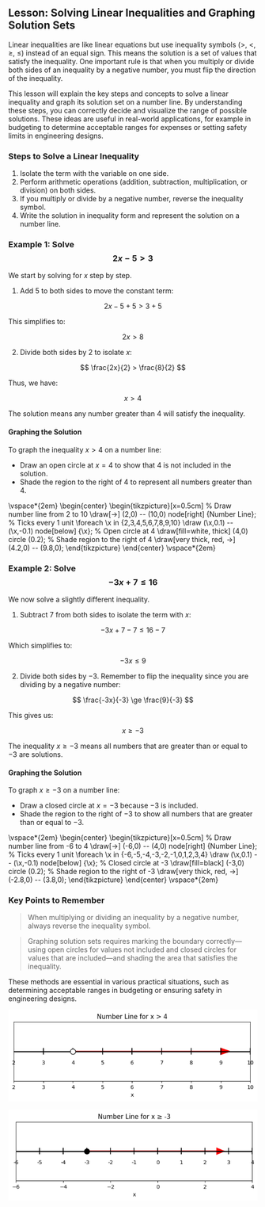 ## Lesson: Solving Linear Inequalities and Graphing Solution Sets

Linear inequalities are like linear equations but use inequality symbols ($>$, $<$, $\ge$, $\le$) instead of an equal sign. This means the solution is a set of values that satisfy the inequality. One important rule is that when you multiply or divide both sides of an inequality by a negative number, you must flip the direction of the inequality.

This lesson will explain the key steps and concepts to solve a linear inequality and graph its solution set on a number line. By understanding these steps, you can correctly decide and visualize the range of possible solutions. These ideas are useful in real-world applications, for example in budgeting to determine acceptable ranges for expenses or setting safety limits in engineering designs.

### Steps to Solve a Linear Inequality

1. Isolate the term with the variable on one side.
2. Perform arithmetic operations (addition, subtraction, multiplication, or division) on both sides.
3. If you multiply or divide by a negative number, reverse the inequality symbol.
4. Write the solution in inequality form and represent the solution on a number line.

### Example 1: Solve $$2x - 5 > 3$$

We start by solving for $x$ step by step.

1. Add 5 to both sides to move the constant term:

$$
2x - 5 + 5 > 3 + 5
$$

This simplifies to:

$$
2x > 8
$$

2. Divide both sides by 2 to isolate $x$:

$$
\frac{2x}{2} > \frac{8}{2}
$$

Thus, we have:

$$
x > 4
$$

The solution means any number greater than $4$ will satisfy the inequality.

#### Graphing the Solution

To graph the inequality $x > 4$ on a number line:

- Draw an open circle at $x = 4$ to show that $4$ is not included in the solution.
- Shade the region to the right of $4$ to represent all numbers greater than $4$.

\vspace*{2em}
\begin{center}
\begin{tikzpicture}[x=0.5cm]
  % Draw number line from 2 to 10
  \draw[->] (2,0) -- (10,0) node[right] {Number Line};
  % Ticks every 1 unit
  \foreach \x in {2,3,4,5,6,7,8,9,10}
      \draw (\x,0.1) -- (\x,-0.1) node[below] {\x};
  % Open circle at 4
  \draw[fill=white, thick] (4,0) circle (0.2);
  % Shade region to the right of 4
  \draw[very thick, red, ->] (4.2,0) -- (9.8,0);
\end{tikzpicture}
\end{center}
\vspace*{2em}

### Example 2: Solve $$-3x + 7 \le 16$$

We now solve a slightly different inequality.

1. Subtract 7 from both sides to isolate the term with $x$:

$$
-3x + 7 - 7 \le 16 - 7
$$

Which simplifies to:

$$
-3x \le 9
$$

2. Divide both sides by $-3$. Remember to flip the inequality since you are dividing by a negative number:

$$
\frac{-3x}{-3} \ge \frac{9}{-3}
$$

This gives us:

$$
x \ge -3
$$

The inequality $x \ge -3$ means all numbers that are greater than or equal to $-3$ are solutions.

#### Graphing the Solution

To graph $x \ge -3$ on a number line:

- Draw a closed circle at $x = -3$ because $-3$ is included.
- Shade the region to the right of $-3$ to show all numbers that are greater than or equal to $-3$.

\vspace*{2em}
\begin{center}
\begin{tikzpicture}[x=0.5cm]
  % Draw number line from -6 to 4
  \draw[->] (-6,0) -- (4,0) node[right] {Number Line};
  % Ticks every 1 unit
  \foreach \x in {-6,-5,-4,-3,-2,-1,0,1,2,3,4}
      \draw (\x,0.1) -- (\x,-0.1) node[below] {\x};
  % Closed circle at -3
  \draw[fill=black] (-3,0) circle (0.2);
  % Shade region to the right of -3
  \draw[very thick, red, ->] (-2.8,0) -- (3.8,0);
\end{tikzpicture}
\end{center}
\vspace*{2em}

### Key Points to Remember

> When multiplying or dividing an inequality by a negative number, always reverse the inequality symbol.

> Graphing solution sets requires marking the boundary correctly—using open circles for values not included and closed circles for values that are included—and shading the area that satisfies the inequality.

These methods are essential in various practical situations, such as determining acceptable ranges in budgeting or ensuring safety in engineering designs.

![Number line for $x>4$ with open circle at 4 and red arrow indicating $x>4$.](images/plot_1_02-02-lesson-solving-linear-inequalities-and-graphing-solution-sets.md.png)

![Number line for $x\ge-3$ with closed circle at -3 and red arrow indicating $x\ge-3$.](images/plot_2_02-02-lesson-solving-linear-inequalities-and-graphing-solution-sets.md.png)